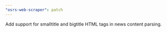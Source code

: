 ```yaml
---
"osrs-web-scraper": patch
---
```


Add support for smalltitle and bigtitle HTML tags in news content parsing.